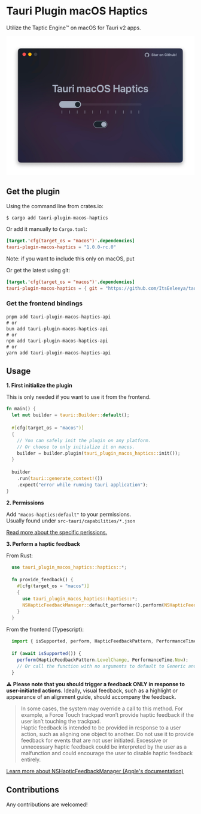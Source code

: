 # Tauri Plugin macOS Haptics
Utilize the Taptic Engine™️ on macOS for Tauri v2 apps.

<center>
  <img width=700 src="example/plugin-demo.png" alt="Screenshot of the example Tauri project using the plugin." />
</center>

## Get the plugin
Using the command line from crates.io:
```
$ cargo add tauri-plugin-macos-haptics
```

Or add it manually to `Cargo.toml`:
```toml
[target.'cfg(target_os = "macos")'.dependencies]
tauri-plugin-macos-haptics = "1.0.0-rc.0"
```
Note: if you want to include this only on macOS, put 


Or get the latest using git:
```toml
[target.'cfg(target_os = "macos")'.dependencies]
tauri-plugin-macos-haptics = { git = "https://github.com/ItsEeleeya/tauri-plugin-macos-haptics/" }
```

### Get the frontend bindings
```
pnpm add tauri-plugin-macos-haptics-api
# or
bun add tauri-plugin-macos-haptics-api
# or
npm add tauri-plugin-macos-haptics-api
# or
yarn add tauri-plugin-macos-haptics-api
```

## Usage
**1. First initialize the plugin**

This is only needed if you want to use it from the frontend.
```rs
fn main() {
  let mut builder = tauri::Builder::default();

  #[cfg(target_os = "macos")]
  {
    // You can safely init the plugin on any platform.
    // Or choose to only initialize it on macos.
    builder = builder.plugin(tauri_plugin_macos_haptics::init());
  }

  builder
    .run(tauri::generate_context!())
    .expect("error while running tauri application");
}
```

**2. Permissions**

Add `"macos-haptics:default"` to your permissions.<br>
Usually found under `src-tauri/capabilities/*.json`

<a href="/permissions/autogenerated/reference.md">Read more about the specific perissions.</a>

**3. Perform a haptic feedback**

From Rust:
```rs
  use tauri_plugin_macos_haptics::haptics::*;

  fn provide_feedback() {
    #[cfg(target_os = "macos")]
    {
      use tauri_plugin_macos_haptics::haptics::*;
      NSHapticFeedbackManager::default_performer().perform(NSHapticFeedbackPattern::Generic, None).ok();
    }
  }
```

From the frontend (Typescript):
```ts
  import { isSupported, perform, HapticFeedbackPattern, PerformanceTime } from 'tauri-plugin-macos-haptics-api';
 
  if (await isSupported()) {
    perform(HapticFeedbackPattern.LevelChange, PerformanceTime.Now);
    // Or call the function with no arguments to default to Generic and now.
  }
```
⚠️ **Please note that you should trigger a feedback ONLY in response to user-initiated actions.**
Ideally, visual feedback, such as a highlight or appearance of an alignment guide, should accompany the feedback.

> In some cases, the system may override a call to this method. For example, a Force Touch trackpad won’t provide haptic feedback if the user isn’t touching the trackpad. <br>
Haptic feedback is intended to be provided in response to a user action, such as aligning one object to another. Do not use it to provide feedback for events that are not user initiated. Excessive or unnecessary haptic feedback could be interpreted by the user as a malfunction and could encourage the user to disable haptic feedback entirely.

[Learn more about NSHapticFeedbackManager (Apple's documentation)](https://developer.apple.com/documentation/appkit/nshapticfeedbackmanager)


## Contributions
Any contributions are welcomed!

